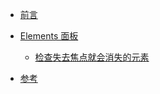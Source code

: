 * [前言](/)

* [Elements 面板](/elements/)
    * [检查失去焦点就会消失的元素](/elements/inspect_elements_hide_on_blur)


* [参考](/references)